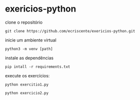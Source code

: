 # exericios-python

clone o repositório

`git clone https://github.com/ecriscente/exericios-python.git`

inicie um ambiente virtual

`python3 -m venv [path]`

instale as dependências

`pip intall -r requirements.txt`

execute os exercícios:

`python exercitio1.py`

`python exercicio2.py`